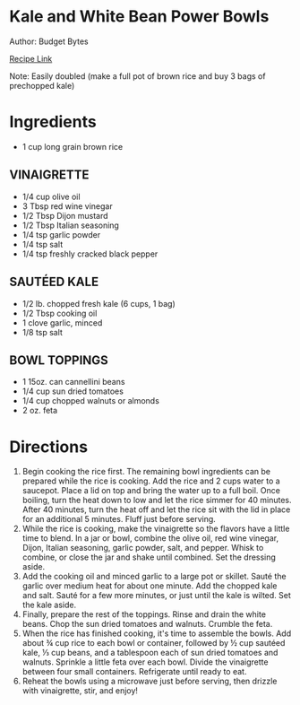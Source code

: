 # Kale and White Bean Power Bowls

Author: Budget Bytes

[Recipe Link](https://www.budgetbytes.com/kale-and-white-bean-power-bowls/)

Note: Easily doubled (make a full pot of brown rice and buy 3 bags of prechopped kale)

# Ingredients

- 1 cup long grain brown rice 

## VINAIGRETTE
- 1/4 cup olive oil 
- 3 Tbsp red wine vinegar 
- 1/2 Tbsp Dijon mustard 
- 1/2 Tbsp Italian seasoning 
- 1/4 tsp garlic powder 
- 1/4 tsp salt 
- 1/4 tsp freshly cracked black pepper 
## SAUTÉED KALE
- 1/2 lb. chopped fresh kale (6 cups, 1 bag) 
- 1/2 Tbsp cooking oil 
- 1 clove garlic, minced 
- 1/8 tsp salt 
## BOWL TOPPINGS
- 1 15oz. can cannellini beans 
- 1/4 cup sun dried tomatoes 
- 1/4 cup chopped walnuts or almonds
- 2 oz. feta 


# Directions
1. Begin cooking the rice first. The remaining bowl ingredients can be prepared while the rice is cooking. Add the rice and 2 cups water to a saucepot. Place a lid on top and bring the water up to a full boil. Once boiling, turn the heat down to low and let the rice simmer for 40 minutes. After 40 minutes, turn the heat off and let the rice sit with the lid in place for an additional 5 minutes. Fluff just before serving.
2. While the rice is cooking, make the vinaigrette so the flavors have a little time to blend. In a jar or bowl, combine the olive oil, red wine vinegar, Dijon, Italian seasoning, garlic powder, salt, and pepper. Whisk to combine, or close the jar and shake until combined. Set the dressing aside.
3. Add the cooking oil and minced garlic to a large pot or skillet. Sauté the garlic over medium heat for about one minute. Add the chopped kale and salt. Sauté for a few more minutes, or just until the kale is wilted. Set the kale aside.
4. Finally, prepare the rest of the toppings. Rinse and drain the white beans. Chop the sun dried tomatoes and walnuts. Crumble the feta.
5. When the rice has finished cooking, it's time to assemble the bowls. Add about ¾ cup rice to each bowl or container, followed by ½ cup sautéed kale, ⅓ cup beans, and a tablespoon each of sun dried tomatoes and walnuts. Sprinkle a little feta over each bowl. Divide the vinaigrette between four small containers. Refrigerate until ready to eat.
6. Reheat the bowls using a microwave just before serving, then drizzle with vinaigrette, stir, and enjoy!